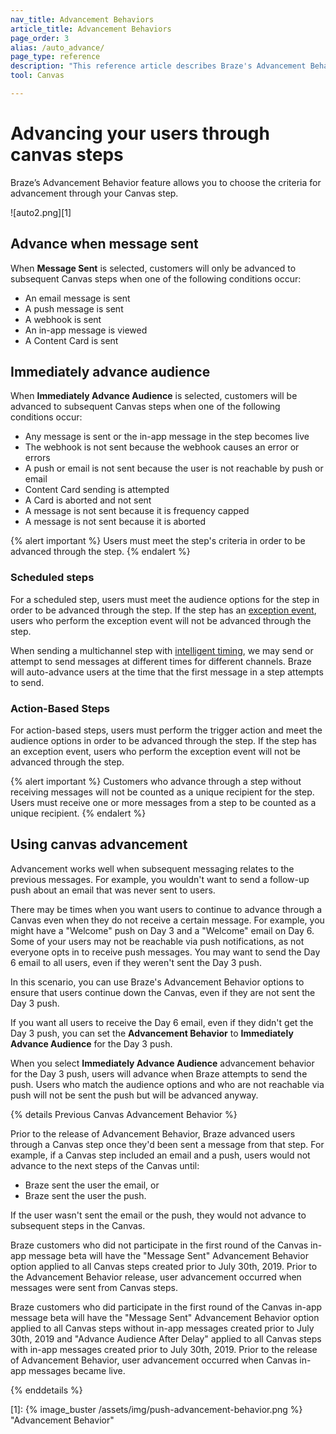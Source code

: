 ```yaml
---
nav_title: Advancement Behaviors
article_title: Advancement Behaviors
page_order: 3
alias: /auto_advance/
page_type: reference
description: "This reference article describes Braze's Advancement Behavior feature and covers various scenarios that may come up as you advance through a Canvas."
tool: Canvas

---
```


# Advancing your users through canvas steps

Braze’s Advancement Behavior feature allows you to choose the criteria for advancement through your Canvas step.

![auto2.png][1]

## Advance when message sent

When __Message Sent__ is selected, customers will only be advanced to subsequent Canvas steps when one of the following conditions occur:

- An email message is sent
- A push message is sent
- A webhook is sent
- An in-app message is viewed
- A Content Card is sent

## Immediately advance audience

When __Immediately Advance Audience__ is selected, customers will be advanced to subsequent Canvas steps when one of the following conditions occur:

- Any message is sent or the in-app message in the step becomes live
- The webhook is not sent because the webhook causes an error or errors
- A push or email is not sent because the user is not reachable by push or email
- Content Card sending is attempted 
- A Card is aborted and not sent
- A message is not sent because it is frequency capped
- A message is not sent because it is aborted

{% alert important %}
Users must meet the step's criteria in order to be advanced through the step. 
{% endalert %}

### Scheduled steps

For a scheduled step, users must meet the audience options for the step in order to be advanced through the step. If the step has an [exception event]({{site.baseurl}}/user_guide/engagement_tools/canvas/create_a_canvas/exception_events/), users who perform the exception event will not be advanced through the step.

When sending a multichannel step with [intelligent timing]({{site.baseurl}}/user_guide/intelligence/intelligent_timing/), we may send or attempt to send messages at different times for different channels. Braze will auto-advance users at the time that the first message in a step attempts to send.

### Action-Based Steps

For action-based steps, users must perform the trigger action and meet the audience options in order to be advanced through the step. If the step has an exception event, users who perform the exception event will not be advanced through the step.

{% alert important %}
  Customers who advance through a step without receiving messages will not be counted as a unique recipient for the step. Users must receive one or more messages from a step to be counted as a unique recipient.
{% endalert %}

## Using canvas advancement

Advancement works well when subsequent messaging relates to the previous messages. For example, you wouldn't want to send a follow-up push about an email that was never sent to users.

There may be times when you want users to continue to advance through a Canvas even when they do not receive a certain message. For example, you might have a "Welcome" push on Day 3 and a "Welcome" email on Day 6. Some of your users may not be reachable via push notifications, as not everyone opts in to receive push messages. You may want to send the Day 6 email to all users, even if they weren't sent the Day 3 push.

In this scenario, you can use Braze's Advancement Behavior options to ensure that users continue down the Canvas, even if they are not sent the Day 3 push.

If you want all users to receive the Day 6 email, even if they didn't get the Day 3 push, you can set the **Advancement Behavior** to __Immediately Advance Audience__  for the Day 3 push.

When you select __Immediately Advance Audience__ advancement behavior for the Day 3 push, users will advance when Braze attempts to send the push. Users who match the audience options and who are not reachable via push will not be sent the push but will be advanced anyway.

{% details Previous Canvas Advancement Behavior %}

Prior to the release of Advancement Behavior, Braze advanced users through a Canvas step once they'd been sent a message from that step. For example, if a Canvas step included an email and a push, users would not advance to the next steps of the Canvas until:

- Braze sent the user the email, or
- Braze sent the user the push.

If the user wasn't sent the email or the push, they would not advance to subsequent steps in the Canvas.

Braze customers who did not participate in the first round of the Canvas in-app message beta will have the "Message Sent" Advancement Behavior option applied to all Canvas steps created prior to July 30th, 2019. Prior to the Advancement Behavior release, user advancement occurred when messages were sent from Canvas steps.

Braze customers who did participate in the first round of the Canvas in-app message beta will have the "Message Sent" Advancement Behavior option applied to all Canvas steps without in-app messages created prior to July 30th, 2019 and "Advance Audience After Delay" applied to all Canvas steps with in-app messages created prior to July 30th, 2019. Prior to the release of Advancement Behavior, user advancement occurred when Canvas in-app messages became live.

{% enddetails %}

[1]: {% image_buster /assets/img/push-advancement-behavior.png %} "Advancement Behavior"
